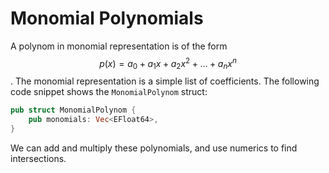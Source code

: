 # Monomial Polynomials

A polynom in monomial representation is of the form $$p(x) = a_0 + a_1 x + a_2 x^2 + \ldots + a_n x^n$$. The monomial representation is a simple list of coefficients. The following code snippet shows the `MonomialPolynom` struct:

```rust
pub struct MonomialPolynom {
    pub monomials: Vec<EFloat64>,
}
```

We can add and multiply these polynomials, and use numerics to find intersections.
